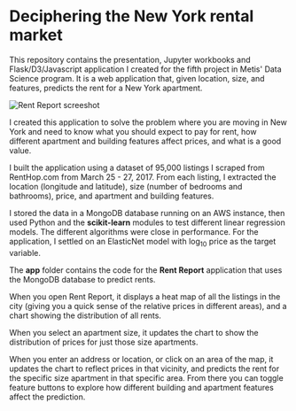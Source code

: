 # Deciphering the New York rental market

This repository contains the presentation, Jupyter workbooks and
Flask/D3/Javascript application I created for the fifth project in
Metis' Data Science program. It is a web application that, given
location, size, and features, predicts the rent for a New York
apartment. 

![Rent Report screeshot](RentReport.png)

I created this application to solve the problem where you are moving
in New York and need to know what you should expect to pay for rent, how
different apartment and building features affect prices, and what is a
good value.

I built the application using a dataset of 95,000 listings I scraped
from RentHop.com from March 25 - 27, 2017. From each listing, I
extracted the location (longitude and latitude), size (number of
bedrooms and bathrooms), price, and apartment and building features.

I stored the data in a MongoDB database running on an AWS instance,
then used Python and the **scikit-learn** modules to test different
linear regression models. The different algorithms were close in
performance. For the application, I settled on an ElasticNet model
with log<sub>10</sub> price as the target variable.

The **app** folder contains the code for the **Rent Report**
application that uses the MongoDB database
to predict rents. 

When you open Rent Report, it displays a heat map of all the listings
in the city (giving you a quick sense of the relative prices in
different areas), and a chart showing the distribution of all rents.

When you select an apartment size, it updates the chart to show the
distribution of prices for just those size apartments. 

When you enter an address or location, or click on an area of the map,
it updates the chart to reflect prices in that vicinity, and predicts
the rent for the specific size apartment in that specific area. From
there you can toggle feature buttons to explore how different building
and apartment features affect the prediction.
